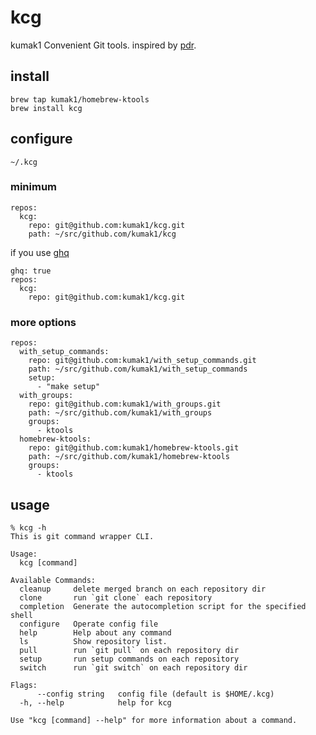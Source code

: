 # kcg

kumak1 Convenient Git tools.
inspired by [pdr](https://github.com/pyama86/pdr).

## install

```shell
brew tap kumak1/homebrew-ktools 
brew install kcg
```

## configure

`~/.kcg`

### minimum

```shell
repos:
  kcg:
    repo: git@github.com:kumak1/kcg.git
    path: ~/src/github.com/kumak1/kcg
```

if you use [ghq](https://github.com/x-motemen/ghq)

```shell
ghq: true
repos:
  kcg:
    repo: git@github.com:kumak1/kcg.git
```

### more options

```shell
repos:
  with_setup_commands:
    repo: git@github.com:kumak1/with_setup_commands.git
    path: ~/src/github.com/kumak1/with_setup_commands
    setup:
      - "make setup"
  with_groups:
    repo: git@github.com:kumak1/with_groups.git
    path: ~/src/github.com/kumak1/with_groups
    groups:
      - ktools
  homebrew-ktools:
    repo: git@github.com:kumak1/homebrew-ktools.git
    path: ~/src/github.com/kumak1/homebrew-ktools
    groups:
      - ktools
```

## usage

```shell
% kcg -h
This is git command wrapper CLI.

Usage:
  kcg [command]

Available Commands:
  cleanup     delete merged branch on each repository dir
  clone       run `git clone` each repository
  completion  Generate the autocompletion script for the specified shell
  configure   Operate config file
  help        Help about any command
  ls          Show repository list.
  pull        run `git pull` on each repository dir
  setup       run setup commands on each repository
  switch      run `git switch` on each repository dir

Flags:
      --config string   config file (default is $HOME/.kcg)
  -h, --help            help for kcg

Use "kcg [command] --help" for more information about a command.

```
